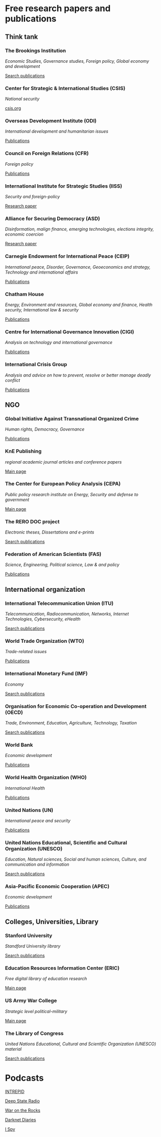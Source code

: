 

# Free research papers and publications

## Think tank
### The Brookings Institution
*Economic Studies, Governance studies, Foreign policy, Global economy and development*

[Search publications](https://www.brookings.edu/search/)

### Center for Strategic & International Studies (CSIS)
*National security*

[csis.org](https://www.csis.org/)

### Overseas Development Institute (ODI)
*International development and humanitarian issues*

[Publications](https://www.odi.org/publications)

### Council on Foreign Relations (CFR)
*Foreign policy*

[Publications](https://www.cfr.org/publications)

### International Institute for Strategic Studies (IISS)
*Security and foreign-policy*

[Research paper](https://www.iiss.org/blogs/research-paper)

### Alliance for Securing Democracy (ASD)
*Disinformation, malign finance, emerging technologies, elections integrity, economic coercion*

[Research paper](https://securingdemocracy.gmfus.org/category/policy-paper)

### Carnegie Endowment for International Peace (CEIP)
*International peace, Disorder, Governance, Geoeconomics and strategy, Technology and international affairs*

[Publications](https://carnegieendowment.org/publications/)

### Chatham House
*Energy, Environment and resources, Global economy and finance, Health security, International law & security*

[Publications](https://www.chathamhouse.org/research/publications)

### Centre for International Governance Innovation (CIGI)
*Analysis on technology and international governance*

[Publications](https://www.cigionline.org/publications)

### International Crisis Group
*Analysis and advice on how to prevent, resolve or better manage deadly conflict*

[Publications](https://www.crisisgroup.org/latest-updates/)

## NGO
### Global Initiative Against Transnational Organized Crime
*Human rights, Democracy, Governance*

[Publications](https://globalinitiative.net/article_type/publications/)

### KnE Publishing
*regional academic journal articles and conference papers*

[Main page](https://knepublishing.com/)

### The Center for European Policy Analysis (CEPA)
*Public policy research institute on Energy, Security and defense to government*

[Main page](https://www.cepa.org/)

### The RERO DOC project
*Electronic theses, Dissertations and e-prints*

[Search publications](https://doc.rero.ch/search?)

### Federation of American Scientists (FAS) 
*Science, Engineering, Political science, Law & and policy*

[Publications](https://fas.org/publications/)

## International organization
### International Telecommunication Union (ITU) 
*Telecommunication, Radiocommunication, Networks, Internet Technologies, Cybersecurity, eHealth*

[Search publications](https://www.itu-ilibrary.org/)

### World Trade Organization (WTO)
*Trade-related issues*

[Publications](https://www.wto.org/english/res_e/publications_e/publications_e.htm)

### International Monetary Fund (IMF)
*Economy*

[Search publications](https://www.elibrary.imf.org/)

### Organisation for Economic Co-operation and Development (OECD)
*Trade, Environment, Education, Agriculture, Technology, Taxation*

[Search publications](https://www.oecd-ilibrary.org/)

### World Bank
*Economic development*

[Publications](https://www.worldbank.org/en/research)

### World Health Organization (WHO)
*International Health*

[Publications](https://www.who.int/publications/en/)

### United Nations (UN)
*International peace and security*

[Publications](https://digitallibrary.un.org/search?ln=en&cc=Documents+and+Publications&p=&f=&action_search=Search&c=Publications)

### United Nations Educational, Scientific and Cultural Organization (UNESCO)
*Education, Natural sciences, Social and human sciences, Culture, and communication and information*

[Search publications](https://unesdoc.unesco.org/home)

### Asia-Pacific Economic Cooperation (APEC)
*Economic development*

[Publications](https://www.apec.org/Publications)

## Colleges, Universities, Library
### Stanford University
*Standford University library*

[Search publications](https://searchworks.stanford.edu/)

### Education Resources Information Center (ERIC)
*Free digital library of education research*

[Main page](https://eric.ed.gov/)

### US Army War College
*Strategic level political-military*

[Main page](https://publications.armywarcollege.edu/)

### The Library of Congress
*United Nations Educational, Cultural and Scientific Organization (UNESCO) material*

[Search publications](https://www.wdl.org/en/search/?)

# Podcasts

[INTREPID](https://www.intrepidpodcast.com/podcast)

[Deep State Radio](https://www.stitcher.com/show/deep-state-radio)

[War on the Rocks](https://warontherocks.com/category/podcasts/war-on-the-rocks/)

[Darknet Diaries](https://darknetdiaries.com/episode/)

[I Spy](https://foreignpolicy.com/podcasts/ispy/)
